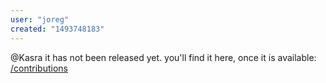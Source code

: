 ```yaml
---
user: "joreg"
created: "1493748183"
---
```


@Kasra it has not been released yet. you'll find it here, once it is available: [/contributions](https://vvvv.org/contributions)
